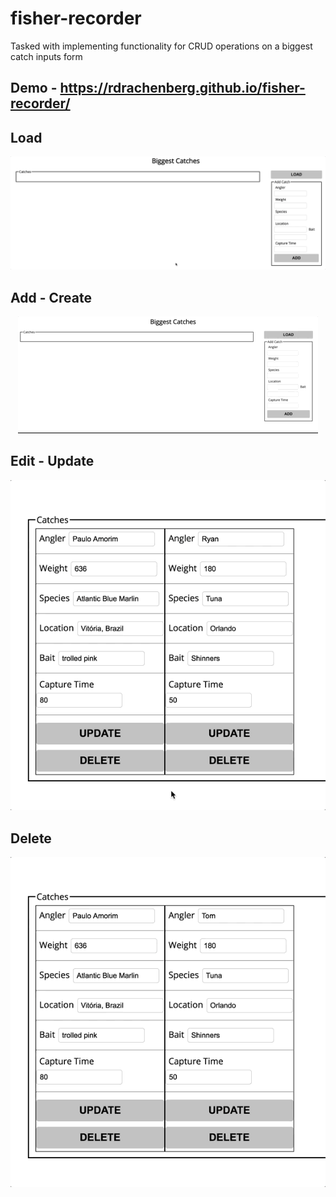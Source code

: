 # fisher-recorder
Tasked with implementing functionality for CRUD operations on a biggest catch inputs form

## Demo - https://rdrachenberg.github.io/fisher-recorder/

## Load
<p align="center">
    <img src="./gifs/fisher.gif">
</p>

## Add - Create
<p align="center">
    <img src="./gifs/fisher2.gif">
</p>

## Edit - Update
<p align="center">
    <img src="./gifs/fisher3.gif">
</p>

## Delete 
<p align="center">
    <img src="./gifs/fisher4.gif">
</p>